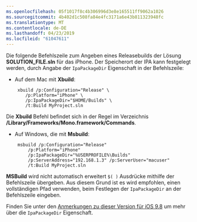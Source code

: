 ```yaml
---
ms.openlocfilehash: 05f1017f8c4b306996d3e8e165511ff9062a1026
ms.sourcegitcommit: 4b402d1c508fa84e4fc3171a6e43b811323948fc
ms.translationtype: MT
ms.contentlocale: de-DE
ms.lasthandoff: 04/23/2019
ms.locfileid: "61047611"
---
```


Die folgende Befehlszeile zum Angeben eines Releasebuilds der Lösung **SOLUTION_FILE.sln** für das iPhone. Der Speicherort der IPA kann festgelegt werden, durch Angabe der `IpaPackageDir` Eigenschaft in der Befehlszeile:

 - Auf dem Mac mit **Xbuild**:

        xbuild /p:Configuration="Release" \ 
           /p:Platform="iPhone" \ 
           /p:IpaPackageDir="$HOME/Builds" \
           /t:Build MyProject.sln

Die **Xbuild** Befehl befindet sich in der Regel im Verzeichnis **/Library/Frameworks/Mono.framework/Commands**.

 - Auf Windows, die mit **Msbuild**:

        msbuild /p:Configuration="Release" 
            /p:Platform="iPhone" 
            /p:IpaPackageDir="%USERPROFILE%\Builds" 
            /p:ServerAddress="192.168.1.3" /p:ServerUser="macuser"  
            /t:Build MyProject.sln


**MSBuild** wird nicht automatisch erweitert `$( )` Ausdrücke mithilfe der Befehlszeile übergeben. Aus diesem Grund ist es wird empfohlen, einen vollständigen Pfad verwenden, beim Festlegen der `IpaPackageDir` an der Befehlszeile eingeben.


Finden Sie unter den [Anmerkungen zu dieser Version für iOS 9.8](https://developer.xamarin.com/releases/ios/xamarin.ios_9/xamarin.ios_9.8/#New_MSBuild_property_IpaPackageDir_to_customize_.ipa_output_location) um mehr über die `IpaPackageDir` Eigenschaft.
